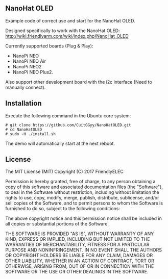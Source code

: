 ## **NanoHat OLED**

Example code of correct use and start for the NanoHat OLED.  

Designed specifically to work with the NanoHat OLED:
http://wiki.friendlyarm.com/wiki/index.php/NanoHat_OLED

Currently supported boards (Plug & Play):
* NanoPi NEO
* NanoPi NEO Air
* NanoPi NEO2
* NanoPi NEO Plus2.

Also support other development board with the i2c interface (Need to manually connect).  


## Installation

Execute the following command in the Ubuntu core system:    

```
# git clone https://github.com/CuitGGyy/NanoHatOLED.git
# cd NanoHatOLED
# sudo -H ./install.sh
```
The demo will automatically start at the next reboot.  

## License

The MIT License (MIT)
Copyright (C) 2017 FriendlyELEC

Permission is hereby granted, free of charge, to any person obtaining a copy
of this software and associated documentation files (the "Software"), to deal
in the Software without restriction, including without limitation the rights
to use, copy, modify, merge, publish, distribute, sublicense, and/or sell
copies of the Software, and to permit persons to whom the Software is
furnished to do so, subject to the following conditions:

The above copyright notice and this permission notice shall be included in
all copies or substantial portions of the Software.

THE SOFTWARE IS PROVIDED "AS IS", WITHOUT WARRANTY OF ANY KIND, EXPRESS OR
IMPLIED, INCLUDING BUT NOT LIMITED TO THE WARRANTIES OF MERCHANTABILITY,
FITNESS FOR A PARTICULAR PURPOSE AND NONINFRINGEMENT. IN NO EVENT SHALL THE
AUTHORS OR COPYRIGHT HOLDERS BE LIABLE FOR ANY CLAIM, DAMAGES OR OTHER
LIABILITY, WHETHER IN AN ACTION OF CONTRACT, TORT OR OTHERWISE, ARISING FROM,
OUT OF OR IN CONNECTION WITH THE SOFTWARE OR THE USE OR OTHER DEALINGS IN
THE SOFTWARE.
